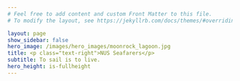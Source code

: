 ```yaml
---
# Feel free to add content and custom Front Matter to this file.
# To modify the layout, see https://jekyllrb.com/docs/themes/#overriding-theme-defaults

layout: page
show_sidebar: false
hero_image: /images/hero_images/moonrock_lagoon.jpg
title: <p class="text-right">NUS Seafarers</p>
subtitle: To sail is to live.
hero_height: is-fullheight
---
```




